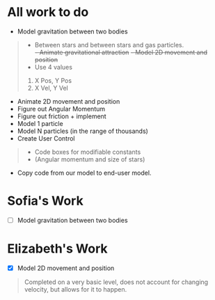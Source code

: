 # All work to do
- Model gravitation between two bodies
> - Between stars and between stars and gas particles.\
~~- Animate gravitational attraction~~
~~- Model 2D movement and position~~
> - Use 4 values
> 1. X Pos, Y Pos
> 2. X Vel, Y Vel
- Animate 2D movement and position
- Figure out Angular Momentum
- Figure out friction + implement
- Model 1 particle
- Model N particles (in the range of thousands)
- Create User Control
> - Code boxes for modifiable constants 
> - (Angular momentum and size of stars)
- Copy code from our model to end-user model.
# Sofia's Work
- [ ] Model gravitation between two bodies 
# Elizabeth's Work
- [X] Model 2D movement and position
> Completed on a very basic level, does not account for changing velocity, but allows for it to happen.
